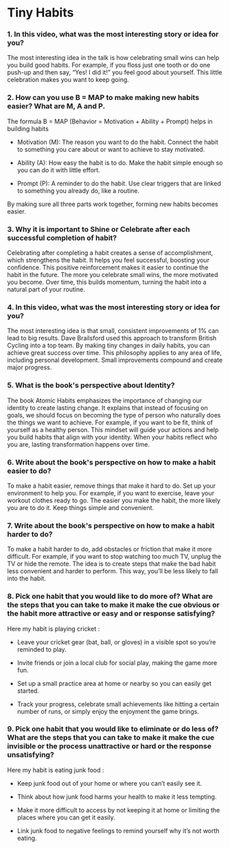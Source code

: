 
#   Tiny Habits

 ### 1. In this video, what was the most interesting story or idea for you?

The most interesting idea in the talk is how celebrating small wins can help you build good habits. For example, if you floss just one tooth or do one push-up and then say, “Yes! I did it!” you feel good about yourself. This little celebration makes you want to keep going.

### 2. How can you use B = MAP to make making new habits easier? What are M, A and P.

The formula B = MAP (Behavior = Motivation + Ability + Prompt) helps in building habits

* Motivation (M): The reason you want to do the habit. Connect the habit to something you care about or want to achieve to stay motivated.

* Ability (A): How easy the habit is to do. Make the habit simple enough so you can do it with little effort.

* Prompt (P): A reminder to do the habit. Use clear triggers that are linked to something you already do, like a routine.
  
By making sure all three parts work together, forming new habits becomes easier.

### 3. Why it is important to Shine or Celebrate after each successful completion of habit? 

Celebrating after completing a habit creates a sense of accomplishment, which strengthens the habit. It helps you feel successful, boosting your confidence. This positive reinforcement makes it easier to continue the habit in the future. The more you celebrate small wins, the more motivated you become. Over time, this builds momentum, turning the habit into a natural part of your routine.

### 4. In this video, what was the most interesting story or idea for you?


The most interesting idea is that small, consistent improvements of 1% can lead to big results. Dave Brailsford used this approach to transform British Cycling into a top team. By making tiny changes in daily habits, you can achieve great success over time. This philosophy applies to any area of life, including personal development. Small improvements compound and create major progress.

### 5. What is the book's perspective about Identity?

The book Atomic Habits emphasizes the importance of changing our identity to create lasting change. It explains that instead of focusing on goals, we should focus on becoming the type of person who naturally does the things we want to achieve. For example, if you want to be fit, think of yourself as a healthy person. This mindset will guide your actions and help you build habits that align with your identity. When your habits reflect who you are, lasting transformation happens over time.

### 6. Write about the book's perspective on how to make a habit easier to do?

To make a habit easier, remove things that make it hard to do. Set up your environment to help you. For example, if you want to exercise, leave your workout clothes ready to go. The easier you make the habit, the more likely you are to do it. Keep things simple and convenient.

### 7. Write about the book's perspective on how to make a habit harder to do?

To make a habit harder to do, add obstacles or friction that make it more difficult. For example, if you want to stop watching too much TV, unplug the TV or hide the remote. The idea is to create steps that make the bad habit less convenient and harder to perform. This way, you’ll be less likely to fall into the habit.

### 8. Pick one habit that you would like to do more of? What are the steps that you can take to make it make the cue obvious or the habit more attractive or easy and or response satisfying?

Here my habit is playing cricket :

* Leave your cricket gear (bat, ball, or gloves) in a visible spot so you’re reminded to play.

* Invite friends or join a local club for social play, making the game more fun.

* Set up a small practice area at home or nearby so you can easily get started.

* Track your progress, celebrate small achievements like hitting a certain number of runs, or simply enjoy the enjoyment the game brings.

### 9. Pick one habit that you would like to eliminate or do less of? What are the steps that you can take to make it make the cue invisible or the process unattractive or hard or the response unsatisfying?

Here my habit is eating junk food :
* Keep junk food out of your home or where you can’t easily see it.

* Think about how junk food harms your health to make it less tempting.

* Make it more difficult to access by not keeping it at home or limiting the places where you can get it easily.

* Link junk food to negative feelings to remind yourself why it’s not worth eating.




